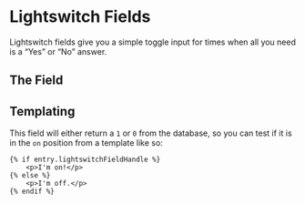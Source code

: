 # Lightswitch Fields

Lightswitch fields give you a simple toggle input for times when all you need is a “Yes” or “No” answer.

## The Field

## Templating

This field will either return a `1` or `0` from the database, so you can test if it is in the `on` position from a template like so:

```twig
{% if entry.lightswitchFieldHandle %}
    <p>I'm on!</p>
{% else %}
    <p>I'm off.</p>
{% endif %}
```
